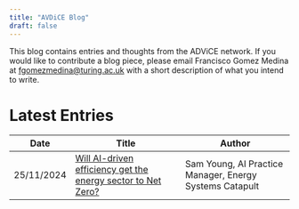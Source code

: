 ```yaml
---
title: "AVDiCE Blog"
draft: false
---
```

This blog contains entries and thoughts from the ADViCE network. If you would like to contribute a blog piece, please email Francisco Gomez Medina at fgomezmedina@turing.ac.uk with a short description of what you intend to write.
# Latest Entries
| Date  | Title | Author |
| -------- | -------- | -------- |
| 25/11/2024    | [Will AI-driven efficiency get the energy sector to Net Zero?](https://alan-turing-institute.github.io/ADViCE/blog/2024_11_25/) | Sam Young, AI Practice Manager, Energy Systems Catapult|

